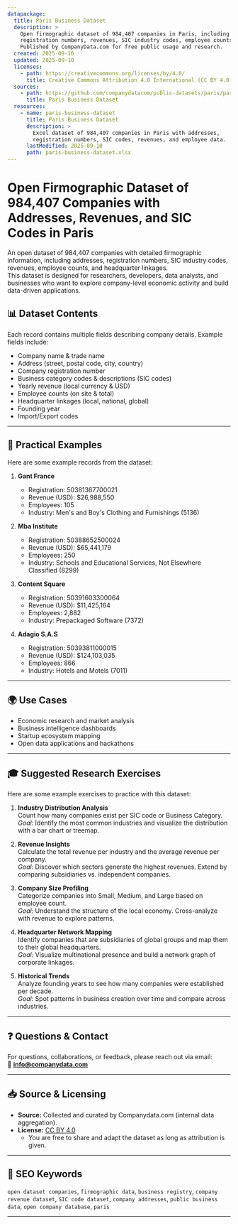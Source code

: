 ```yaml
---
datapackage:
  title: Paris Business Dataset
  description: >
    Open firmographic dataset of 984,407 companies in Paris, including addresses, 
    registration numbers, revenues, SIC industry codes, employee counts, and headquarter linkages. 
    Published by CompanyData.com for free public usage and research.
  created: 2025-09-10
  updated: 2025-09-10
  licenses:
    - path: https://creativecommons.org/licenses/by/4.0/
      title: Creative Commons Attribution 4.0 International (CC BY 4.0)
  sources:
    - path: https://github.com/companydatacom/public-datasets/paris/paris-business-dataset.xlsx
      title: Paris Business Dataset
  resources:
    - name: paris-business-dataset
      title: Paris Business Dataset
      description: >
        Excel dataset of 984,407 companies in Paris with addresses, 
        registration numbers, SIC codes, revenues, and employee data.
      lastModified: 2025-09-10
      path: paris-business-dataset.xlsx
---
```


# Open Firmographic Dataset of 984,407 Companies with Addresses, Revenues, and SIC Codes in Paris

An open dataset of 984,407 companies with detailed firmographic information, including addresses, registration numbers, SIC industry codes, revenues, employee counts, and headquarter linkages.  
This dataset is designed for researchers, developers, data analysts, and businesses who want to explore company-level economic activity and build data-driven applications.


## 📊 Dataset Contents

Each record contains multiple fields describing company details. Example fields include:

- Company name & trade name  
- Address (street, postal code, city, country)  
- Company registration number  
- Business category codes & descriptions (SIC codes)  
- Yearly revenue (local currency & USD)  
- Employee counts (on site & total)  
- Headquarter linkages (local, national, global)  
- Founding year  
- Import/Export codes  

---

## 🔎 Practical Examples

Here are some example records from the dataset:

1. **Gant France** 
   - Registration: 50381367700021
   - Revenue (USD): $26,988,550
   - Employees: 105
   - Industry: Men's and Boy's Clothing and Furnishings (5136)

2. **Mba Institute** 
   - Registration: 50388652500024
   - Revenue (USD): $65,441,179
   - Employees: 250
   - Industry: Schools and Educational Services, Not Elsewhere Classified (8299)

3. **Content Square** 
   - Registration: 50391603300064
   - Revenue (USD): $11,425,164
   - Employees: 2,882
   - Industry: Prepackaged Software (7372)

4. **Adagio S.A.S** 
   - Registration: 50393811000015
   - Revenue (USD): $124,103,035
   - Employees: 866
   - Industry: Hotels and Motels (7011)

---

## 🌍 Use Cases
- Economic research and market analysis  
- Business intelligence dashboards  
- Startup ecosystem mapping  
- Open data applications and hackathons  

---

## 🎓 Suggested Research Exercises

Here are some example exercises to practice with this dataset:

1. **Industry Distribution Analysis**  
   Count how many companies exist per SIC code or Business Category.  
   *Goal:* Identify the most common industries and visualize the distribution with a bar chart or treemap.

2. **Revenue Insights**  
   Calculate the total revenue per industry and the average revenue per company.  
   *Goal:* Discover which sectors generate the highest revenues. Extend by comparing subsidiaries vs. independent companies.

3. **Company Size Profiling**  
   Categorize companies into Small, Medium, and Large based on employee count.  
   *Goal:* Understand the structure of the local economy. Cross-analyze with revenue to explore patterns.

4. **Headquarter Network Mapping**  
   Identify companies that are subsidiaries of global groups and map them to their global headquarters.  
   *Goal:* Visualize multinational presence and build a network graph of corporate linkages.

5. **Historical Trends**  
   Analyze founding years to see how many companies were established per decade.  
   *Goal:* Spot patterns in business creation over time and compare across industries.

---

## ❓ Questions & Contact
For questions, collaborations, or feedback, please reach out via email:  
📧 **info@companydata.com**

---

## 📥 Source & Licensing

- **Source:** Collected and curated by Companydata.com (internal data aggregation).  
- **License:** [CC BY 4.0](https://creativecommons.org/licenses/by/4.0/)  
  - You are free to share and adapt the dataset as long as attribution is given.

---

## 🔑 SEO Keywords
`open dataset companies`, `firmographic data`, `business registry`, `company revenue dataset`, `SIC code dataset`, `company addresses`, `public business data`, `open company database`, `paris`

---

